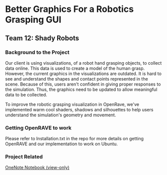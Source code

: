 # Better Graphics For a Robotics Grasping GUI
## Team 12: Shady Robots ##

### Background to the Project ###
Our client is using visualizations, of a robot hand grasping objects, to collect data online. This data is used to create a model of the human grasp. However, the current graphics in the visualizations are outdated. It is hard to see and understand the shapes and contact points represented in the scene. Because of this, users aren't confident in giving proper responses to the simulation. Thus, the graphics need to be updated to allow meaningful data to be collected.

To improve the robotic grasping visualization in OpenRave, we've implemented warm cool shaders, shadows and silhouettes to help users understand the simulation's geometry and movement. 

### Getting OpenRAVE to work ###
Please refer to Installation.txt in the repo for more details on getting OpenRAVE and our implementation to work on Ubuntu.

### Project Related ###
[OneNote Notebook (view-only)](https://1drv.ms/u/s!Av4EOp0PXBcCjGQ96cSX6slmyb54)
